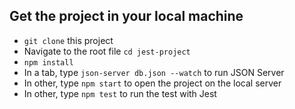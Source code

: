 ## Get the project in your local machine
- `git clone` this project
- Navigate to the root file `cd jest-project`
- `npm install`
- In a tab, type `json-server db.json --watch` to run JSON Server
- In other, type `npm start` to open the project on the local server
- In other, type `npm test` to run the test with Jest



